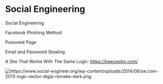 # Social Engineering

Social Engineering

Facebook Phishing Method

Poisoned Page

Email and Password Stealing

A Site That Works With The Same Logic: https://beeceptor.com/

<img src="https://www.social-engineer.org/wp-content/uploads/2014/06/se.com-2013-logo-vector-digip-remake-dark.png" alt="https://www.social-engineer.org/wp-content/uploads/2014/06/se.com-2013-logo-vector-digip-remake-dark.png" class="transparent">
